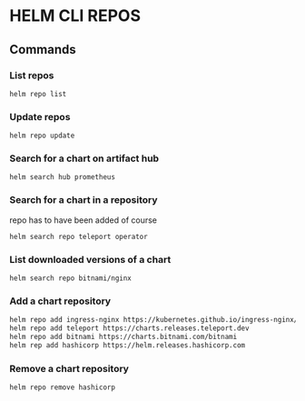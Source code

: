 # HELM CLI REPOS

## Commands

### List repos

`helm repo list`

### Update repos

`helm repo update`

### Search for a chart on artifact hub

`helm search hub prometheus`

### Search for a chart in a repository
repo has to have been added of course

`helm search repo teleport operator`

### List downloaded versions of a chart

`helm search repo bitnami/nginx`

### Add a chart repository

```bash
helm repo add ingress-nginx https://kubernetes.github.io/ingress-nginx/release-1.6
helm repo add teleport https://charts.releases.teleport.dev
helm repo add bitnami https://charts.bitnami.com/bitnami
helm rep add hashicorp https://helm.releases.hashicorp.com
```

### Remove a chart repository

`helm repo remove hashicorp`
